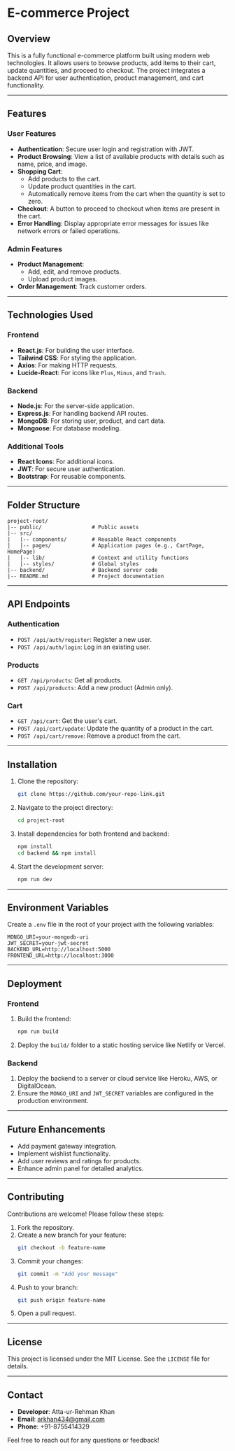# E-commerce Project

## Overview
This is a fully functional e-commerce platform built using modern web technologies. It allows users to browse products, add items to their cart, update quantities, and proceed to checkout. The project integrates a backend API for user authentication, product management, and cart functionality.

---

## Features

### User Features
- **Authentication**: Secure user login and registration with JWT.
- **Product Browsing**: View a list of available products with details such as name, price, and image.
- **Shopping Cart**:
  - Add products to the cart.
  - Update product quantities in the cart.
  - Automatically remove items from the cart when the quantity is set to zero.
- **Checkout**: A button to proceed to checkout when items are present in the cart.
- **Error Handling**: Display appropriate error messages for issues like network errors or failed operations.

### Admin Features
- **Product Management**:
  - Add, edit, and remove products.
  - Upload product images.
- **Order Management**: Track customer orders.

---

## Technologies Used

### Frontend
- **React.js**: For building the user interface.
- **Tailwind CSS**: For styling the application.
- **Axios**: For making HTTP requests.
- **Lucide-React**: For icons like `Plus`, `Minus`, and `Trash`.

### Backend
- **Node.js**: For the server-side application.
- **Express.js**: For handling backend API routes.
- **MongoDB**: For storing user, product, and cart data.
- **Mongoose**: For database modeling.

### Additional Tools
- **React Icons**: For additional icons.
- **JWT**: For secure user authentication.
- **Bootstrap**: For reusable components.

---

## Folder Structure

```
project-root/
|-- public/                # Public assets
|-- src/
|   |-- components/        # Reusable React components
|   |-- pages/             # Application pages (e.g., CartPage, HomePage)
|   |-- lib/               # Context and utility functions
|   |-- styles/            # Global styles
|-- backend/               # Backend server code
|-- README.md              # Project documentation
```

---

## API Endpoints

### Authentication
- `POST /api/auth/register`: Register a new user.
- `POST /api/auth/login`: Log in an existing user.

### Products
- `GET /api/products`: Get all products.
- `POST /api/products`: Add a new product (Admin only).

### Cart
- `GET /api/cart`: Get the user's cart.
- `POST /api/cart/update`: Update the quantity of a product in the cart.
- `POST /api/cart/remove`: Remove a product from the cart.

---

## Installation

1. Clone the repository:
   ```bash
   git clone https://github.com/your-repo-link.git
   ```

2. Navigate to the project directory:
   ```bash
   cd project-root
   ```

3. Install dependencies for both frontend and backend:
   ```bash
   npm install
   cd backend && npm install
   ```

4. Start the development server:
   ```bash
   npm run dev
   ```

---

## Environment Variables
Create a `.env` file in the root of your project with the following variables:

```
MONGO_URI=your-mongodb-uri
JWT_SECRET=your-jwt-secret
BACKEND_URL=http://localhost:5000
FRONTEND_URL=http://localhost:3000
```

---

## Deployment

### Frontend
1. Build the frontend:
   ```bash
   npm run build
   ```

2. Deploy the `build/` folder to a static hosting service like Netlify or Vercel.

### Backend
1. Deploy the backend to a server or cloud service like Heroku, AWS, or DigitalOcean.
2. Ensure the `MONGO_URI` and `JWT_SECRET` variables are configured in the production environment.

---

## Future Enhancements
- Add payment gateway integration.
- Implement wishlist functionality.
- Add user reviews and ratings for products.
- Enhance admin panel for detailed analytics.

---

## Contributing
Contributions are welcome! Please follow these steps:
1. Fork the repository.
2. Create a new branch for your feature:
   ```bash
   git checkout -b feature-name
   ```
3. Commit your changes:
   ```bash
   git commit -m "Add your message"
   ```
4. Push to your branch:
   ```bash
   git push origin feature-name
   ```
5. Open a pull request.

---

## License
This project is licensed under the MIT License. See the `LICENSE` file for details.

---

## Contact
- **Developer**: Atta-ur-Rehman Khan
- **Email**: arkhan434@gmail.com
- **Phone**: +91-8755414329

Feel free to reach out for any questions or feedback!

